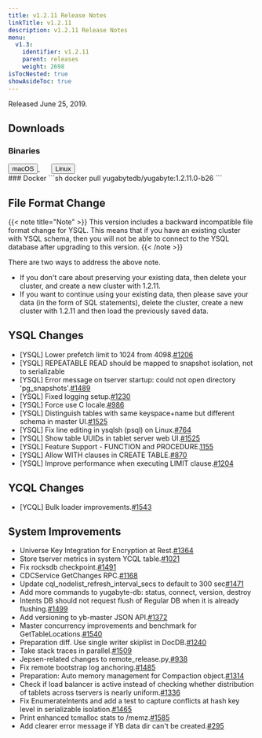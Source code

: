 ```yaml
---
title: v1.2.11 Release Notes
linkTitle: v1.2.11
description: v1.2.11 Release Notes
menu:
  v1.3:
    identifier: v1.2.11
    parent: releases
    weight: 2698
isTocNested: true
showAsideToc: true
---
```


Released June 25, 2019.

## Downloads
### Binaries
<a class="download-binary-link" href="https://downloads.yugabyte.com/yugabyte-ce-1.2.11.0-darwin.tar.gz">
  <button>
    <i class="fab fa-apple"></i><span class="download-text">macOS</span>
  </button>
</a>
&nbsp; &nbsp; &nbsp; 
<a class="download-binary-link" href="https://downloads.yugabyte.com/yugabyte-ce-1.2.11.0-linux.tar.gz">
  <button>
    <i class="fab fa-linux"></i><span class="download-text">Linux</span>
  </button>
</a>
<br />
### Docker
```sh
docker pull yugabytedb/yugabyte:1.2.11.0-b26
```

## File Format Change

{{< note title="Note" >}}
This version includes a backward incompatible file format change for YSQL. This means that if you have an existing cluster with YSQL schema, then you will not be able to connect to the YSQL database after upgrading to this version.
{{< /note >}}

There are two ways to address the above note.

* If you don't care about preserving your existing data, then delete your cluster, and create a new cluster with 1.2.11. 
* If you want to continue using your existing data, then please save your data (in the form of
  SQL statements), delete the cluster, create a new cluster with 1.2.11 and then load the previously saved data.

## YSQL Changes
* [YSQL] Lower prefetch limit to 1024 from 4098.[#1206](https://github.com/YugaByte/yugabyte-db/issues/1206)
* [YSQL] REPEATABLE READ should be mapped to snapshot isolation, not to serializable
* [YSQL] Error message on tserver startup: could not open directory
  'pg_snapshots'.[#1489](https://github.com/YugaByte/yugabyte-db/issues/1489)
* [YSQL] Fixed logging setup.[#1230](https://github.com/YugaByte/yugabyte-db/issues/1230)
* [YSQL] Force use C locale.[#986](https://github.com/YugaByte/yugabyte-db/issues/986)
* [YSQL] Distinguish tables with same keyspace+name but different schema in master
  UI.[#1525](https://github.com/YugaByte/yugabyte-db/issues/1525)
* [YSQL] Fix line editing in ysqlsh (psql) on Linux.[#764](
  https://github.com/YugaByte/yugabyte-db/issues/764)
* [YSQL] Show table UUIDs in tablet server web
  UI.[#1525](https://github.com/YugaByte/yugabyte-db/issues/1525)
* [YSQL] Feature Support - FUNCTION and
  PROCEDURE.[1155](https://github.com/YugaByte/yugabyte-db/issues/1155)
* [YSQL] Allow WITH clauses in CREATE
  TABLE.[#870](https://github.com/YugaByte/yugabyte-db/issues/870)
* [YSQL] Improve performance when executing LIMIT
  clause.[#1204](https://github.com/YugaByte/yugabyte-db/issues/1204)

## YCQL Changes
* [YCQL] Bulk loader improvements.[#1543](https://github.com/YugaByte/yugabyte-db/issues/1543)

## System Improvements
* Universe Key Integration for Encryption at
  Rest.[#1364](https://github.com/YugaByte/yugabyte-db/issues/1364)
* Store tserver metrics in system YCQL
  table.[#1021](https://github.com/YugaByte/yugabyte-db/issues/1021)
* Fix rocksdb checkpoint.[#1491](https://github.com/YugaByte/yugabyte-db/issues/1491)
* CDCService GetChanges RPC.[#1168](https://github.com/YugaByte/yugabyte-db/issues/1168)
* Update cql_nodelist_refresh_interval_secs to default to 300
  sec[#1471](https://github.com/YugaByte/yugabyte-db/issues/1471)
* Add more commands to yugabyte-db: status, connect, version, destroy 
* Intents DB should not request flush of Regular DB when it is already
  flushing.[#1499](https://github.com/YugaByte/yugabyte-db/issues/1499)
* Add versioning to yb-master JSON API.[#1372](https://github.com/YugaByte/yugabyte-db/issues/1372)
* Master concurrency improvements and benchmark for
  GetTableLocations.[#1540](https://github.com/YugaByte/yugabyte-db/issues/1540)
* Preparation diff. Use single writer skiplist in
  DocDB.[#1240](https://github.com/YugaByte/yugabyte-db/issues/1240)
* Take stack traces in parallel.[#1509](https://github.com/YugaByte/yugabyte-db/issues/1509)
* Jepsen-related changes to
  remote_release.py,[#938](https://github.com/YugaByte/yugabyte-db/issues/938)
* Fix remote bootstrap log anchoring.[#1485](https://github.com/YugaByte/yugabyte-db/issues/1485)
* Preparation: Auto memory management for Compaction
  object.[#1314](https://github.com/YugaByte/yugabyte-db/issues/1314)
* Check if load balancer is active instead of checking whether distribution of tablets across
  tservers is nearly uniform.[#1336](https://github.com/YugaByte/yugabyte-db/issues/1336)
* Fix EnumerateIntents and add a test to capture conflicts at hash key level in serializable
  isolation.[#1465](https://github.com/YugaByte/yugabyte-db/issues/1465)
*  Print enhanced tcmalloc stats to
  /memz.[#1585](https://github.com/YugaByte/yugabyte-db/issues/1585)
* Add clearer error message if YB data dir can't be
  created.[#295](https://github.com/YugaByte/yugabyte-db/issues/295)
